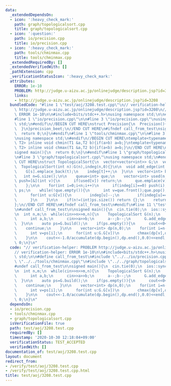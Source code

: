```yaml
---
data:
  _extendedDependsOn:
  - icon: ':heavy_check_mark:'
    path: graph/topologicalsort.cpp
    title: graph/topologicalsort.cpp
  - icon: ':question:'
    path: io/precision.cpp
    title: io/precision.cpp
  - icon: ':heavy_check_mark:'
    path: tools/chminmax.cpp
    title: tools/chminmax.cpp
  _extendedRequiredBy: []
  _extendedVerifiedWith: []
  _pathExtension: cpp
  _verificationStatusIcon: ':heavy_check_mark:'
  attributes:
    ERROR: 1e-10
    PROBLEM: http://judge.u-aizu.ac.jp/onlinejudge/description.jsp?id=3208
    links:
    - http://judge.u-aizu.ac.jp/onlinejudge/description.jsp?id=3208
  bundledCode: "#line 1 \"test/aoj/3208.test.cpp\"\n// verification-helper: PROBLEM\
    \ http://judge.u-aizu.ac.jp/onlinejudge/description.jsp?id=3208\n// verification-helper:\
    \ ERROR 1e-10\n\n#include<bits/stdc++.h>\nusing namespace std;\n\n#define call_from_test\n\
    #line 1 \"io/precision.cpp\"\n\n#line 3 \"io/precision.cpp\"\nusing namespace\
    \ std;\n#endif\n//BEGIN CUT HERE\nstruct Precision{\n  Precision(){\n    cout<<fixed<<setprecision(12);\n\
    \  }\n}precision_beet;\n//END CUT HERE\n#ifndef call_from_test\nsigned main(){\n\
    \  return 0;\n}\n#endif\n#line 1 \"tools/chminmax.cpp\"\n\n#line 3 \"tools/chminmax.cpp\"\
    \nusing namespace std;\n#endif\n//BEGIN CUT HERE\ntemplate<typename T1,typename\
    \ T2> inline void chmin(T1 &a,T2 b){if(a>b) a=b;}\ntemplate<typename T1,typename\
    \ T2> inline void chmax(T1 &a,T2 b){if(a<b) a=b;}\n//END CUT HERE\n#ifndef call_from_test\n\
    signed main(){\n  return 0;\n}\n#endif\n#line 1 \"graph/topologicalsort.cpp\"\n\
    \n#line 3 \"graph/topologicalsort.cpp\"\nusing namespace std;\n#endif\n//BEGIN\
    \ CUT HERE\nstruct TopologicalSort{\n  vector<vector<int>> G;\n  vector<int> indeg;\n\
    \  TopologicalSort(int n):G(n),indeg(n,0){}\n\n  void add_edge(int s,int t){\n\
    \    G[s].emplace_back(t);\n    indeg[t]++;\n  }\n\n  vector<int> build(){\n \
    \   int n=G.size();\n\n    queue<int> que;\n    vector<int> used(n,0);\n    auto\
    \ push=[&](int v){\n      if(used[v]) return;\n      que.emplace(v);\n      used[v]=1;\n\
    \    };\n\n    for(int i=0;i<n;i++)\n      if(indeg[i]==0) push(i);\n\n    vector<int>\
    \ ps;\n    while(!que.empty()){\n      int v=que.front();que.pop();\n      ps.emplace_back(v);\n\
    \      for(int u:G[v]){\n        indeg[u]--;\n        if(indeg[u]==0) push(u);\n\
    \      }\n    }\n\n    if(n!=(int)ps.size()) return {};\n    return ps;\n  }\n\
    };\n//END CUT HERE\n#ifndef call_from_test\n#endif\n#line 11 \"test/aoj/3208.test.cpp\"\
    \n#undef call_from_test\n\nsigned main(){\n  cin.tie(0);\n  ios::sync_with_stdio(0);\n\
    \n  int n,m;\n  while(cin>>n>>m,n){\n    TopologicalSort G(n);\n    for(int i=0;i<m;i++){\n\
    \      int a,b;\n      cin>>a>>b;\n      a--;b--;\n      G.add_edge(a,b);\n  \
    \  }\n\n    auto ps=G.build();\n    if(ps.empty()){\n      cout<<0<<endl;\n  \
    \    continue;\n    }\n\n    vector<int> dp(n,0);\n    for(int i=n-1;i>=0;i--){\n\
    \      int v=ps[i];\n      for(int u:G.G[v])\n        chmax(dp[v],dp[u]+1);\n\
    \    }\n\n    cout<<-1.0/accumulate(dp.begin(),dp.end(),0.0)<<endl;\n  }\n  return\
    \ 0;\n}\n"
  code: "// verification-helper: PROBLEM http://judge.u-aizu.ac.jp/onlinejudge/description.jsp?id=3208\n\
    // verification-helper: ERROR 1e-10\n\n#include<bits/stdc++.h>\nusing namespace\
    \ std;\n\n#define call_from_test\n#include \"../../io/precision.cpp\"\n#include\
    \ \"../../tools/chminmax.cpp\"\n#include \"../../graph/topologicalsort.cpp\"\n\
    #undef call_from_test\n\nsigned main(){\n  cin.tie(0);\n  ios::sync_with_stdio(0);\n\
    \n  int n,m;\n  while(cin>>n>>m,n){\n    TopologicalSort G(n);\n    for(int i=0;i<m;i++){\n\
    \      int a,b;\n      cin>>a>>b;\n      a--;b--;\n      G.add_edge(a,b);\n  \
    \  }\n\n    auto ps=G.build();\n    if(ps.empty()){\n      cout<<0<<endl;\n  \
    \    continue;\n    }\n\n    vector<int> dp(n,0);\n    for(int i=n-1;i>=0;i--){\n\
    \      int v=ps[i];\n      for(int u:G.G[v])\n        chmax(dp[v],dp[u]+1);\n\
    \    }\n\n    cout<<-1.0/accumulate(dp.begin(),dp.end(),0.0)<<endl;\n  }\n  return\
    \ 0;\n}\n"
  dependsOn:
  - io/precision.cpp
  - tools/chminmax.cpp
  - graph/topologicalsort.cpp
  isVerificationFile: true
  path: test/aoj/3208.test.cpp
  requiredBy: []
  timestamp: '2020-10-30 12:18:04+09:00'
  verificationStatus: TEST_ACCEPTED
  verifiedWith: []
documentation_of: test/aoj/3208.test.cpp
layout: document
redirect_from:
- /verify/test/aoj/3208.test.cpp
- /verify/test/aoj/3208.test.cpp.html
title: test/aoj/3208.test.cpp
---
```

